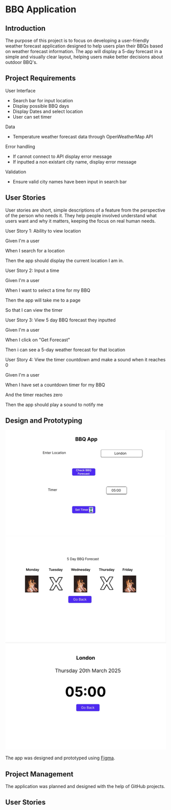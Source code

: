 # BBQ Application

## Introduction

The purpose of this project is to focus on developing a user-friendly weather forecast application designed to help users plan their BBQs based on weather forecast information. The app will display a 5-day forecast in a simple and visually clear layout, helping users make better decisions about outdoor BBQ's.

## Project Requirements

User Interface

- Search bar for input location
- Display possible BBQ days
- Display Dates and select location
- User can set timer

Data

- Temperature weather forecast data through OpenWeatherMap API 

Error handling

- If cannot connect to API display error message
- If inputted a non existant city name, display error message

Validation

- Ensure valid city names have been input in search bar

## User Stories

User stories are short, simple descriptions of a feature from the perspective of the person who needs it. They help people involved understand what users want and why it matters, keeping the focus on real human needs.

User Story 1: Ability to view location

Given I'm a user

When I search for a location 

Then the app should display the current location I am in.

User Story 2: Input a time

Given I'm a user

When I want to select a time for my BBQ

Then the app will take me to a page 

So that I can view the timer

User Story 3: View 5 day BBQ forecast they inputted

Given I'm a user

When I click on "Get Forecast"

Then i can see a 5-day weather forecast for that location

User Story 4: View the timer countdown amd make a sound when it reaches 0 

Given I'm a user

When I have set a countdown timer for my BBQ 

And the timer reaches zero

Then the app should play a sound to notify me  




## Design and Prototyping 

![Homepage](Images\Homepage.jpg "Homepage")
![5-day-BBQ-forecast](Images\5dayBBQforecast.jpg "5 day BBQ forecast")
![Timer-countdown](Images\Timercountdown.jpg "Timer-Countdown")



The app was designed and prototyped using [Figma](https://www.figma.com/). 

## Project Management

The application was planned and designed with the help of GitHub projects. 

## User Stories

